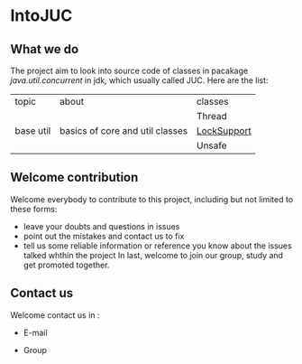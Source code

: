 # IntoJUC

## What we do
The project aim to look into source code of classes in pacakage _java.util.concurrent_ in jdk, which usually called JUC.
Here are the list:

<table>
	<tr>
	    <td>topic</td>
	    <td>about</td>  
	    <td>classes</td>
	</tr>
    <tr>
	    <td rowspan="5">base util</td>
	</tr>
    <tr>
	    <td rowspan="4">basics of core and util classes</td>
	</tr>
    <tr>
	    <td>Thread</td>
	</tr>
    <tr>
        <td>
            <a href ="./lock/AQS.md">LockSupport</a>
        </td>
	</tr>
    <tr>
	    <td>Unsafe</td>
	</tr>
</table>


## 



## Welcome contribution
Welcome everybody to contribute to this project, including but not limited to these forms:
* leave your doubts and questions in issues
* point out the mistakes and contact us to fix
* tell us some reliable information or reference you know about the issues talked whthin the project
In last, welcome to join our group, study and get promoted together.


## Contact us
Welcome contact us in :
* E-mail

* Group

